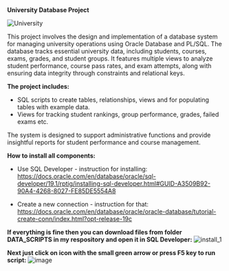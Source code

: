**University Database Project**

![University](https://github.com/Szymon-Stefanski/university_project/blob/main/README/University.png)

This project involves the design and implementation of a database system for managing university operations using Oracle Database and PL/SQL. 
The database tracks essential university data, including students, courses, exams, grades, and student groups. It features multiple views to 
analyze student performance, course pass rates, and exam attempts, along with ensuring data integrity through constraints and relational keys.

**The project includes:**

+ SQL scripts to create tables, relationships, views and for populating tables with example data.<br>
+ Views for tracking student rankings, group performance, grades, failed exams etc.<br>

The system is designed to support administrative functions and provide insightful reports for student performance and course management.

**How to install all components:**
+ Use SQL Developer - instruction for installing:<br>
https://docs.oracle.com/en/database/oracle/sql-developer/19.1/rptig/installing-sql-developer.html#GUID-A3509B92-90A4-4268-8027-FE85DE5554A8

+ Create a new connection - instruction for that:<br>
https://docs.oracle.com/en/database/oracle/oracle-database/tutorial-create-conn/index.html?opt-release-19c

**If everything is fine then you can download files from folder DATA_SCRIPTS in my respository and open it in SQL Developer:**
![install_1](https://github.com/user-attachments/assets/4594ab9e-5dbe-41c2-bb65-9daa1a9a4bc5)


**Next just click on icon with the small green arrow or press F5 key to run script:**
![image](https://github.com/user-attachments/assets/d8303d9f-1f9c-4372-860e-caaa26fab9a5)
